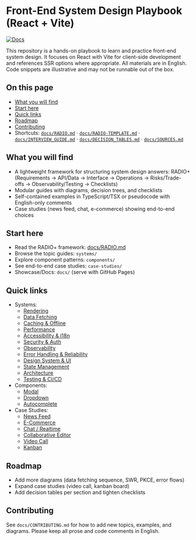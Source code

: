 # Front-End System Design Playbook (React + Vite)

[![Docs](https://img.shields.io/badge/docs-live-0ea5e9)](https://easypizi.github.io/FE-System-Design/)

This repository is a hands-on playbook to learn and practice front-end system design. It focuses on React with Vite for client-side development and references SSR options where appropriate. All materials are in English. Code snippets are illustrative and may not be runnable out of the box.

## On this page
- [What you will find](#what-you-will-find)
- [Start here](#start-here)
- [Quick links](#quick-links)
- [Roadmap](#roadmap)
- [Contributing](#contributing)
- Shortcuts: [`docs/RADIO.md`](docs/RADIO.md) · [`docs/RADIO-TEMPLATE.md`](docs/RADIO-TEMPLATE.md) · [`docs/INTERVIEW_GUIDE.md`](docs/INTERVIEW_GUIDE.md) · [`docs/DECISION_TABLES.md`](docs/DECISION_TABLES.md) · [`docs/SOURCES.md`](docs/SOURCES.md)

## What you will find
- A lightweight framework for structuring system design answers: RADIO+ (Requirements → API/Data → Interface → Operations → Risks/Trade-offs → Observability/Testing → Checklists)
- Modular guides with diagrams, decision trees, and checklists
- Self-contained examples in TypeScript/TSX or pseudocode with English-only comments
- Case studies (news feed, chat, e-commerce) showing end-to-end choices

## Start here
- Read the RADIO+ framework: [docs/RADIO.md](docs/RADIO.md)
- Browse the topic guides: `systems/`
- Explore component patterns: `components/`
- See end-to-end case studies: `case-studies/`
- Showcase/Docs: `docs/` (serve with GitHub Pages)

## Quick links
- Systems:
  - [Rendering](systems/rendering/README.md)
  - [Data Fetching](systems/data-fetching/README.md)
  - [Caching & Offline](systems/caching-offline/README.md)
  - [Performance](systems/performance/README.md)
  - [Accessibility & i18n](systems/accessibility-i18n/README.md)
  - [Security & Auth](systems/security-auth/README.md)
  - [Observability](systems/observability/README.md)
  - [Error Handling & Reliability](systems/error-handling-reliability/README.md)
  - [Design System & UI](systems/design-system/README.md)
  - [State Management](systems/state-management/README.md)
  - [Architecture](systems/architecture/README.md)
  - [Testing & CI/CD](systems/testing-ci-cd/README.md)
- Components:
  - [Modal](components/modal/README.md)
  - [Dropdown](components/dropdown/README.md)
  - [Autocomplete](components/autocomplete/README.md)
- Case Studies:
  - [News Feed](case-studies/news-feed/README.md)
  - [E-Commerce](case-studies/e-commerce/README.md)
  - [Chat / Realtime](case-studies/chat-realtime/README.md)
  - [Collaborative Editor](case-studies/collaborative-editor/README.md)
  - [Video Call](case-studies/video-call/README.md)
  - [Kanban](case-studies/kanban/README.md)

## Roadmap
- Add more diagrams (data fetching sequence, SWR, PKCE, error flows)
- Expand case studies (video call, kanban board)
- Add decision tables per section and tighten checklists

## Contributing
See `docs/CONTRIBUTING.md` for how to add new topics, examples, and diagrams. Please keep all prose and code comments in English.